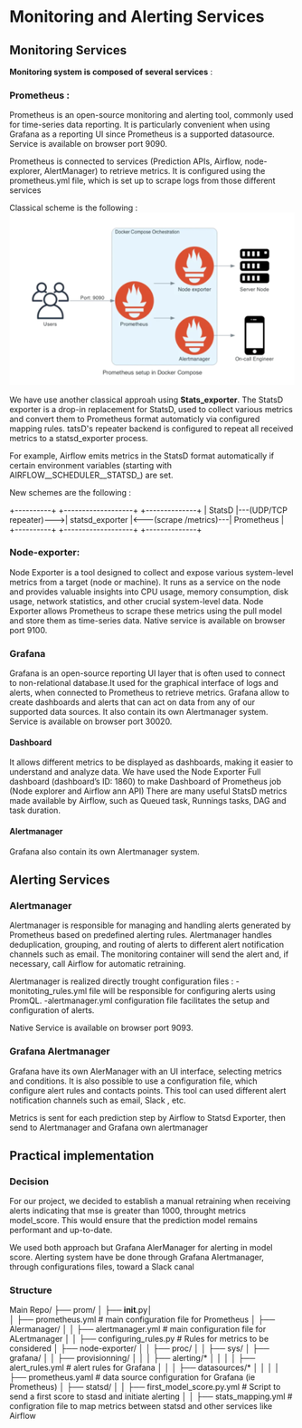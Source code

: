 # Monitoring and Alerting Services

## Monitoring Services

**Monitoring system is composed of several services** :

### Prometheus :

Prometheus is an open-source monitoring and alerting tool, commonly used for time-series data reporting. It is particularly convenient when using Grafana as a reporting UI since Prometheus is a supported datasource. Service is available on browser port 9090.

Prometheus is connected to services (Prediction APIs, Airflow, node-explorer, AlertManager) to retrieve metrics.
It is configured using the prometheus.yml file, which is set up to scrape logs from those different services

Classical scheme is the following :
![Schema classique du fonctionnement de Prometheus](images/prometheus.png)

We have use another classical approah using **Stats_exporter**. The StatsD exporter is a drop-in replacement for StatsD, used to collect various metrics and convert them to Prometheus format automaticly via configured mapping rules.
tatsD's repeater backend is configured to repeat all received metrics to a statsd_exporter process.

For example, Airflow emits metrics in the StatsD format automatically if certain environment variables (starting with AIRFLOW__SCHEDULER__STATSD_) are set.

New schemes are the following :

+----------+                         +-------------------+                        +--------------+
|  StatsD  |---(UDP/TCP repeater)--->|  statsd_exporter  |<---(scrape /metrics)---|  Prometheus  |
+----------+                         +-------------------+                        +--------------+


### Node-exporter:

Node Exporter is a tool designed to collect and expose various system-level metrics from a target (node or machine). 
It runs as a service on the node and provides valuable insights into CPU usage, memory consumption, disk usage, network statistics, and other crucial system-level data. 
Node Exporter allows Prometheus to scrape these metrics using the pull model and store them as time-series data. Native service is available on browser port 9100.

### Grafana

Grafana is an open-source reporting UI layer that is often used to connect to non-relational database.It used for the graphical interface of logs and alerts, when  connected to Prometheus to retrieve metrics.
Grafana allow to create dashboards and alerts that can act on data from any of our supported data sources.
It also contain its own Alertmanager system.
Service is available on browser port 30020.

#### Dashboard

It allows different metrics to be displayed as dashboards, making it easier to understand and analyze data.
We have used the Node Exporter Full dashboard (dashboard’s ID: 1860) to make Dashboard of Prometheus job (Node explorer and Airflow ann API)
There are many  useful StatsD metrics made available by Airflow, such as Queued task, Runnings tasks, DAG and task duration. 

#### Alertmanager

Grafana also contain its own Alertmanager system.

## Alerting Services

### Alertmanager

Alertmanager is responsible for managing and handling alerts generated by Prometheus based on predefined alerting rules. Alertmanager handles deduplication, grouping, and routing of alerts to different alert notification channels such as email.
The monitoring container will send the alert and, if necessary, call Airflow for automatic retraining.

Alertmanager is realized directly trought configuration files :
    -monitoting_rules.yml file will be responsible for configuring alerts using PromQL.
    -alertmanager.yml configuration file facilitates the setup and configuration of alerts.

Native Service is available on browser port 9093.

### Grafana Alertmanager

Grafana have its own AlerManager with an UI interface, selecting metrics and conditions. It is also possible to use a configuration file, which configure alert rules and contacts points.
This tool can used different alert notification channels such as email, Slack , etc.

Metrics is sent for each prediction step by Airflow to Statsd Exporter, then send to Alertmanager and Grafana own alertmanager


## Practical implementation

### Decision
For our project, we decided to establish a manual retraining when receiving alerts indicating that mse is greater than 1000, throught metrics model_score. This would ensure that the prediction model remains performant and up-to-date. 

We used both approach but Grafana AlerManager for alerting in model score.
Alerting system have be done through Grafana Alertmanager, through configurations files, toward a Slack canal

### Structure

Main Repo/
├── prom/
│   ├── __init__.py│   
│   ├── prometheus.yml  # main configuration file for Prometheus
│   ├── Alermanager/
│   │   ├── alertmanager.yml  # main configuration file for ALertmanager
│   │   ├── configuring_rules.py  # Rules for metrics to be considered
│   ├── node-exporter/
│   │   ├── proc/
│   │   ├── sys/
│   ├── grafana/
│   │   ├── provisionning/
│   │   │   ├── alerting/*
│   │   │   │   ├── alert_rules.yml  # alert rules for Grafana
│   │   │   ├── datasources/*
│   │   │   │   ├── prometheus.yaml  # data source configuration for Grafana (ie Prometheus)
│   ├── statsd/
│   │   ├── first_model_score.py.yml  # Script to send a first score to stasd and initiate alerting
│   │   ├── stats_mapping.yml  # configration file to map metrics between statsd and other services like Airflow


